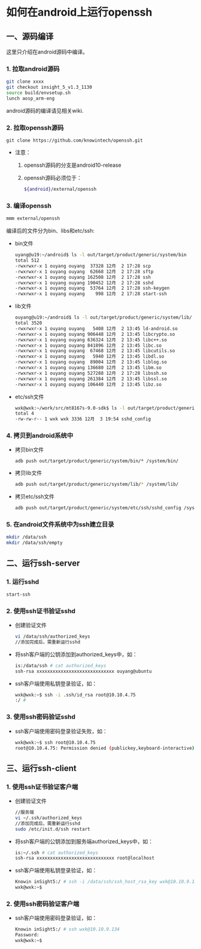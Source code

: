 # 如何在android上运行openssh



## 一、源码编译

这里只介绍在android源码中编译。

### 1. 拉取android源码

```bash
git clone xxxx
git checkout insight_5_v1.3_1130
source build/envsetup.sh
lunch aosp_arm-eng
```

android源码的编译请见相关wiki.

### 2. 拉取openssh源码

```
git clone https://github.com/knowintech/openssh.git
```

* 注意：

  1. openssh源码的分支是android10-release

  2. openssh源码必须位于：

     ```bash
     ${android}/external/openssh
     ```

### 3. 编译openssh

```bash
mmm external/openssh
```

编译后的文件分为bin、libs和etc/ssh:

* bin文件

  ```bash
  uyang@u19:~/android$ ls -l out/target/product/generic/system/bin
  total 512
  -rwxrwxr-x 1 ouyang ouyang  37328 12月  2 17:28 scp
  -rwxrwxr-x 1 ouyang ouyang  62668 12月  2 17:28 sftp
  -rwxrwxr-x 1 ouyang ouyang 162508 12月  2 17:28 ssh
  -rwxrwxr-x 1 ouyang ouyang 190452 12月  2 17:28 sshd
  -rwxrwxr-x 1 ouyang ouyang  53764 12月  2 17:28 ssh-keygen
  -rwxrwxr-x 1 ouyang ouyang    998 12月  2 17:28 start-ssh
  ```

* lib文件

  ```bash
  ouyang@u19:~/android$ ls -l out/target/product/generic/system/lib/
  total 3520
  -rwxrwxr-x 1 ouyang ouyang   5408 12月  2 13:45 ld-android.so
  -rwxrwxr-x 1 ouyang ouyang 906448 12月  2 13:45 libcrypto.so
  -rwxrwxr-x 1 ouyang ouyang 636324 12月  2 13:45 libc++.so
  -rwxrwxr-x 1 ouyang ouyang 841896 12月  2 13:45 libc.so
  -rwxrwxr-x 1 ouyang ouyang  67468 12月  2 13:45 libcutils.so
  -rwxrwxr-x 1 ouyang ouyang   5940 12月  2 13:45 libdl.so
  -rwxrwxr-x 1 ouyang ouyang  89004 12月  2 13:45 liblog.so
  -rwxrwxr-x 1 ouyang ouyang 136680 12月  2 13:45 libm.so
  -rwxrwxr-x 1 ouyang ouyang 527288 12月  2 17:28 libssh.so
  -rwxrwxr-x 1 ouyang ouyang 261384 12月  2 13:45 libssl.so
  -rwxrwxr-x 1 ouyang ouyang 106440 12月  2 13:45 libz.so
  ```

* etc/ssh文件

  ```bash
  wxk@wxk:~/work/src/mt8167s-9.0-sdk$ ls -l out/target/product/generic/system/etc/ssh/
  total 4
  -rw-rw-r-- 1 wxk wxk 3336 12月  3 19:54 sshd_config
  ```

### 4. 拷贝到android系统中

* 拷贝bin文件

  ```
  adb push out/target/product/generic/system/bin/* /system/bin/
  ```

* 拷贝lib文件

  ```bash
  adb push out/target/product/generic/system/lib/* /system/lib/
  ```

* 拷贝etc/ssh文件

  ```bash
  adb push out/target/product/generic/system/etc/ssh/sshd_config /system/etc/ssh/
  ```

### 5. 在android文件系统中为ssh建立目录

```bash
mkdir /data/ssh
mkdir /data/ssh/empty
```

## 二、运行ssh-server

### 1. 运行sshd

```bash
start-ssh
```

### 2. 使用ssh证书验证sshd

* 创建验证文件

  ```bash
  vi /data/ssh/authorized_keys
  //添加完成后，需重新运行sshd
  ```

* 将ssh客户端的公钥添加到authorized_keys中，如：

  ```bash
  is:/data/ssh # cat authorized_keys
  ssh-rsa xxxxxxxxxxxxxxxxxxxxxxxxxxxxx ouyang@ubuntu
  ```
  
* ssh客户端使用私钥登录验证，如：

  ```bash
  wxk@wxk:~$ ssh -i .ssh/id_rsa root@10.10.4.75
  :/ # 
  ```
  
### 3. 使用ssh密码验证sshd

* ssh客户端使用密码登录验证失败，如：

  ```bash
  wxk@wxk:~$ ssh root@10.10.4.75
  root@10.10.4.75: Permission denied (publickey,keyboard-interactive).
  ```

## 三、运行ssh-client

### 1. 使用ssh证书验证客户端

* 创建验证文件

  ```bash
  //服务端
  vi ~/.ssh/authorized_keys
  //添加完成后，需重新运行sshd
  sudo /etc/init.d/ssh restart
  ```

* 将ssh客户端的公钥添加到服务端authorized_keys中，如：

  ```bash
  is:~/.ssh # cat authorized_keys
  ssh-rsa xxxxxxxxxxxxxxxxxxxxxxxxxxxxx root@localhost
  ```
  
* ssh客户端使用私钥登录验证，如：

  ```bash
  Knowin inSight5:/ # ssh -i /data/ssh/ssh_host_rsa_key wxk@10.10.9.134
  wxk@wxk:~$ 
  ```
  
### 2. 使用ssh密码验证客户端

* ssh客户端使用密码登录验证，如：

  ```bash
  Knowin inSight5:/ # ssh wxk@10.10.9.134
  Password:
  wxk@wxk:~$
  ```
